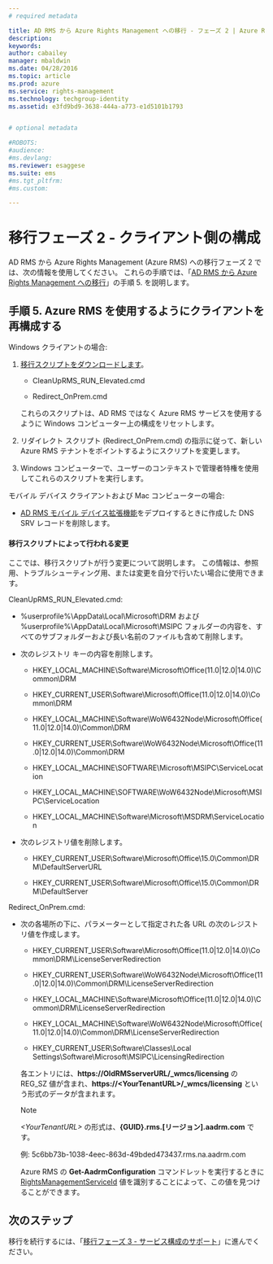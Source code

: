 ```yaml
---
# required metadata

title: AD RMS から Azure Rights Management への移行 - フェーズ 2 | Azure RMS
description:
keywords:
author: cabailey
manager: mbaldwin
ms.date: 04/28/2016
ms.topic: article
ms.prod: azure
ms.service: rights-management
ms.technology: techgroup-identity
ms.assetid: e3fd9bd9-3638-444a-a773-e1d5101b1793


# optional metadata

#ROBOTS:
#audience:
#ms.devlang:
ms.reviewer: esaggese
ms.suite: ems
#ms.tgt_pltfrm:
#ms.custom:

---
```

# 移行フェーズ 2 - クライアント側の構成
AD RMS から Azure Rights Management (Azure RMS) への移行フェーズ 2 では、次の情報を使用してください。 これらの手順では、「[AD RMS から Azure Rights Management への移行](migrate-from-ad-rms-to-azure-rms.md)」の手順 5. を説明します。


## 手順 5.  Azure RMS を使用するようにクライアントを再構成する
Windows クライアントの場合:

1.  [移行スクリプトをダウンロードします](http://go.microsoft.com/fwlink/?LinkId=524619)。

    -   CleanUpRMS_RUN_Elevated.cmd

    -   Redirect_OnPrem.cmd

    これらのスクリプトは、AD RMS ではなく Azure RMS サービスを使用するように Windows コンピューター上の構成をリセットします。

2.  リダイレクト スクリプト (Redirect_OnPrem.cmd) の指示に従って、新しい Azure RMS テナントをポイントするようにスクリプトを変更します。

3.  Windows コンピューターで、ユーザーのコンテキストで管理者特権を使用してこれらのスクリプトを実行します。

モバイル デバイス クライアントおよび Mac コンピューターの場合:

-   [AD RMS モバイル デバイス拡張機能](http://technet.microsoft.com/library/dn673574.aspx)をデプロイするときに作成した DNS SRV レコードを削除します。

#### 移行スクリプトによって行われる変更
ここでは、移行スクリプトが行う変更について説明します。 この情報は、参照用、トラブルシューティング用、または変更を自分で行いたい場合に使用できます。

CleanUpRMS_RUN_Elevated.cmd:

-   %userprofile%\AppData\Local\Microsoft\DRM および %userprofile%\AppData\Local\Microsoft\MSIPC フォルダーの内容を、すべてのサブフォルダーおよび長い名前のファイルも含めて削除します。

-   次のレジストリ キーの内容を削除します。

    -   HKEY_LOCAL_MACHINE\Software\Microsoft\Office\(11.0|12.0|14.0)\Common\DRM

    -   HKEY_CURRENT_USER\Software\Microsoft\Office\(11.0|12.0|14.0)\Common\DRM

    -   HKEY_LOCAL_MACHINE\Software\WoW6432Node\Microsoft\Office\(11.0|12.0|14.0)\Common\DRM

    -   HKEY_CURRENT_USER\Software\WoW6432Node\Microsoft\Office\(11.0|12.0|14.0)\Common\DRM

    -   HKEY_LOCAL_MACHINE\SOFTWARE\Microsoft\MSIPC\ServiceLocation

    -   HKEY_LOCAL_MACHINE\SOFTWARE\WoW6432Node\Microsoft\MSIPC\ServiceLocation

    -   HKEY_LOCAL_MACHINE\Software\Microsoft\MSDRM\ServiceLocation

-   次のレジストリ値を削除します。

    -   HKEY_CURRENT_USER\Software\Microsoft\Office\15.0\Common\DRM\DefaultServerURL

    -   HKEY_CURRENT_USER\Software\Microsoft\Office\15.0\Common\DRM\DefaultServer

Redirect_OnPrem.cmd:

-   次の各場所の下に、パラメーターとして指定された各 URL の次のレジストリ値を作成します。

    -   HKEY_CURRENT_USER\Software\Microsoft\Office\(11.0|12.0|14.0)\Common\DRM\LicenseServerRedirection

    -   HKEY_CURRENT_USER\Software\WoW6432Node\Microsoft\Office\(11.0|12.0|14.0)\Common\DRM\LicenseServerRedirection

    -   HKEY_LOCAL_MACHINE\Software\Microsoft\Office\(11.0|12.0|14.0)\Common\DRM\LicenseServerRedirection

    -   HKEY_LOCAL_MACHINE\Software\WoW6432Node\Microsoft\Office\(11.0|12.0|14.0)\Common\DRM\LicenseServerRedirection

    -   HKEY_CURRENT_USER\Software\Classes\Local Settings\Software\Microsoft\MSIPC\LicensingRedirection

    各エントリには、**https://OldRMSserverURL/_wmcs/licensing** の REG_SZ 値が含まれ、**https://&lt;YourTenantURL&gt;/_wmcs/licensing** という形式のデータが含まれます。

    > [!NOTE]
    > *&lt;YourTenantURL&gt;* の形式は、**{GUID}.rms.[リージョン].aadrm.com** です。
    > 
    > 例: 5c6bb73b-1038-4eec-863d-49bded473437.rms.na.aadrm.com
    > 
    > Azure RMS の **Get-AadrmConfiguration** コマンドレットを実行するときに [RightsManagementServiceId](http://msdn.microsoft.com/library/windowsazure/dn629410.aspx) 値を識別することによって、この値を見つけることができます。


## 次のステップ
移行を続行するには、「[移行フェーズ 3 - サービス構成のサポート](migrate-from-ad-rms-phase3.md)」に進んでください。

<!--HONumber=Apr16_HO3-->


